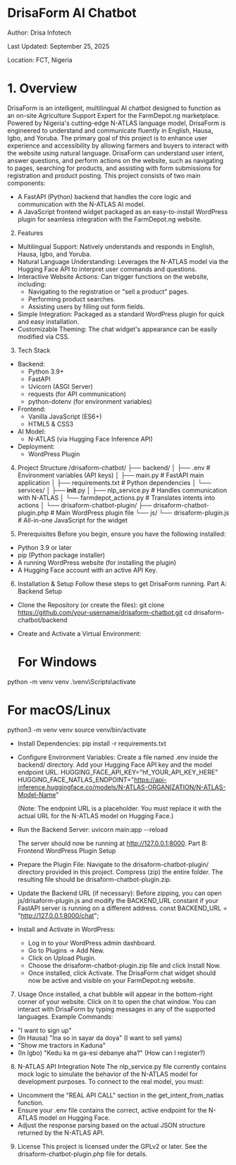 # DrisaForm AI Chatbot
Author: Drisa Infotech

Last Updated: September 25, 2025

Location: FCT, Nigeria

# 1. Overview
DrisaForm is an intelligent, multilingual AI chatbot designed to function as an on-site Agriculture Support Expert for the FarmDepot.ng marketplace. Powered by Nigeria's cutting-edge N-ATLAS language model, DrisaForm is engineered to understand and communicate fluently in English, Hausa, Igbo, and Yoruba.
The primary goal of this project is to enhance user experience and accessibility by allowing farmers and buyers to interact with the website using natural language. DrisaForm can understand user intent, answer questions, and perform actions on the website, such as navigating to pages, searching for products, and assisting with form submissions for registration and product posting.
This project consists of two main components:
 * A FastAPI (Python) backend that handles the core logic and communication with the N-ATLAS AI model.
 * A JavaScript frontend widget packaged as an easy-to-install WordPress plugin for seamless integration with the FarmDepot.ng website.
2. Features
 * Multilingual Support: Natively understands and responds in English, Hausa, Igbo, and Yoruba.
 * Natural Language Understanding: Leverages the N-ATLAS model via the Hugging Face API to interpret user commands and questions.
 * Interactive Website Actions: Can trigger functions on the website, including:
   * Navigating to the registration or "sell a product" pages.
   * Performing product searches.
   * Assisting users by filling out form fields.
 * Simple Integration: Packaged as a standard WordPress plugin for quick and easy installation.
 * Customizable Theming: The chat widget's appearance can be easily modified via CSS.
3. Tech Stack
 * Backend:
   * Python 3.9+
   * FastAPI
   * Uvicorn (ASGI Server)
   * requests (for API communication)
   * python-dotenv (for environment variables)
 * Frontend:
   * Vanilla JavaScript (ES6+)
   * HTML5 & CSS3
 * AI Model:
   * N-ATLAS (via Hugging Face Inference API)
 * Deployment:
   * WordPress Plugin
4. Project Structure
/drisaform-chatbot/
├── backend/
│   ├── .env                  # Environment variables (API keys)
│   ├── main.py               # FastAPI main application
│   ├── requirements.txt      # Python dependencies
│   └── services/
│       ├── __init__.py
│       ├── nlp_service.py    # Handles communication with N-ATLAS
│       └── farmdepot_actions.py # Translates intents into actions
│
└── drisaform-chatbot-plugin/
    ├── drisaform-chatbot-plugin.php  # Main WordPress plugin file
    └── js/
        └── drisaform-plugin.js     # All-in-one JavaScript for the widget

5. Prerequisites
Before you begin, ensure you have the following installed:
 * Python 3.9 or later
 * pip (Python package installer)
 * A running WordPress website (for installing the plugin)
 * A Hugging Face account with an active API Key.
6. Installation & Setup
Follow these steps to get DrisaForm running.
Part A: Backend Setup
 * Clone the Repository (or create the files):
   git clone https://github.com/your-username/drisaform-chatbot.git
cd drisaform-chatbot/backend

 * Create and Activate a Virtual Environment:
   # For Windows
python -m venv venv
.\venv\Scripts\activate

# For macOS/Linux
python3 -m venv venv
source venv/bin/activate

 * Install Dependencies:
   pip install -r requirements.txt

 * Configure Environment Variables:
   Create a file named .env inside the backend/ directory. Add your Hugging Face API key and the model endpoint URL.
   HUGGING_FACE_API_KEY="hf_YOUR_API_KEY_HERE"
HUGGING_FACE_NATLAS_ENDPOINT="https://api-inference.huggingface.co/models/N-ATLAS-ORGANIZATION/N-ATLAS-Model-Name"

   (Note: The endpoint URL is a placeholder. You must replace it with the actual URL for the N-ATLAS model on Hugging Face.)
 * Run the Backend Server:
   uvicorn main:app --reload

   The server should now be running at http://127.0.0.1:8000.
Part B: Frontend WordPress Plugin Setup
 * Prepare the Plugin File:
   Navigate to the drisaform-chatbot-plugin/ directory provided in this project. Compress (zip) the entire folder. The resulting file should be drisaform-chatbot-plugin.zip.
 * Update the Backend URL (if necessary):
   Before zipping, you can open js/drisaform-plugin.js and modify the BACKEND_URL constant if your FastAPI server is running on a different address.
   const BACKEND_URL = "http://127.0.0.1:8000/chat";

 * Install and Activate in WordPress:
   * Log in to your WordPress admin dashboard.
   * Go to Plugins -> Add New.
   * Click on Upload Plugin.
   * Choose the drisaform-chatbot-plugin.zip file and click Install Now.
   * Once installed, click Activate.
The DrisaForm chat widget should now be active and visible on your FarmDepot.ng website.
7. Usage
Once installed, a chat bubble will appear in the bottom-right corner of your website. Click on it to open the chat window. You can interact with DrisaForm by typing messages in any of the supported languages.
Example Commands:
 * "I want to sign up"
 * (In Hausa) "Ina so in sayar da doya" (I want to sell yams)
 * "Show me tractors in Kaduna"
 * (In Igbo) "Kedu ka m ga-esi debanye aha?" (How can I register?)
8. N-ATLAS API Integration Note
The nlp_service.py file currently contains mock logic to simulate the behavior of the N-ATLAS model for development purposes. To connect to the real model, you must:
 * Uncomment the "REAL API CALL" section in the get_intent_from_natlas function.
 * Ensure your .env file contains the correct, active endpoint for the N-ATLAS model on Hugging Face.
 * Adjust the response parsing based on the actual JSON structure returned by the N-ATLAS API.
9. License
This project is licensed under the GPLv2 or later. See the drisaform-chatbot-plugin.php file for details.


